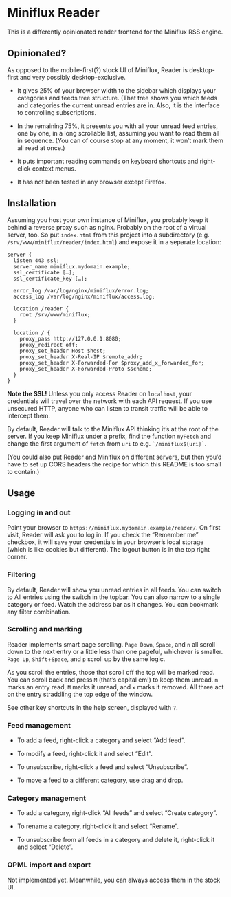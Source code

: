 # Miniflux Reader

This is a differently opinionated reader frontend
for the Miniflux RSS engine.


## Opinionated?

As opposed to the mobile-first(?) stock UI of Miniflux,
Reader is desktop-first and very possibly desktop-exclusive.

* It gives 25% of your browser width to the sidebar
  which displays your categories and feeds tree structure.
  (That tree shows you
  which feeds and categories the current unread entries are in.
  Also, it is the interface to controlling subscriptions.

* In the remaining 75%,
  it presents you with all your unread feed entries,
  one by one, in a long scrollable list,
  assuming you want to read them all in sequence.
  (You can of course stop at any moment,
  it won’t mark them all read at once.)

* It puts important reading commands on keyboard shortcuts
  and right-click context menus.

* It has not been tested in any browser except Firefox.


## Installation

Assuming you host your own instance of Miniflux,
you probably keep it behind a reverse proxy
such as nginx.
Probably on the root of a virtual server, too.
So put `index.html` from this project
into a subdirectory
(e.g. `/srv/www/miniflux/reader/index.html`)
and expose it in a separate location:

```
server {
  listen 443 ssl;
  server_name miniflux.mydomain.example;
  ssl_certificate […];
  ssl_certificate_key […];

  error_log /var/log/nginx/miniflux/error.log;
  access_log /var/log/nginx/miniflux/access.log;

  location /reader {
    root /srv/www/miniflux;
  }

  location / {
    proxy_pass http://127.0.0.1:8080;
    proxy_redirect off;
    proxy_set_header Host $host;
    proxy_set_header X-Real-IP $remote_addr;
    proxy_set_header X-Forwarded-For $proxy_add_x_forwarded_for;
    proxy_set_header X-Forwarded-Proto $scheme;
  }
}
```

**Note the SSL!**
Unless you only access Reader on `localhost`,
your credentials will travel over the network
with each API request.
If you use unsecured HTTP,
anyone who can listen to transit traffic
will be able to intercept them.

By default, Reader will talk to the Miniflux API
thinking it’s at the root of the server.
If you keep Miniflux under a prefix,
find the function `myFetch`
and change the first argument of `fetch`
from `uri` to e.g. `` `/miniflux${uri}` ``.

(You could also put Reader and Miniflux on different servers,
but then you’d have to set up CORS headers
the recipe for which this README is too small to contain.)


## Usage

### Logging in and out

Point your browser to `https://miniflux.mydomain.example/reader/`.
On first visit,
Reader will ask you to log in.
If you check the “Remember me” checkbox,
it will save your credentials in your browser’s local storage
(which is like cookies but different).
The logout button is in the top right corner.

### Filtering

By default, Reader will show you unread entries in all feeds.
You can switch to All entries using the switch in the topbar.
You can also narrow to a single category or feed.
Watch the address bar as it changes.
You can bookmark any filter combination.

### Scrolling and marking

Reader implements smart page scrolling.
`Page Down`, `Space`, and `n` all scroll down
to the next entry or a little less than one pageful,
whichever is smaller.
`Page Up`, `Shift`+`Space`, and `p` scroll up
by the same logic.

As you scroll the entries,
those that scroll off the top will be marked read.
You can scroll back and press `M` (that’s capital em!)
to keep them unread.
`m` marks an entry read,
`M` marks it unread,
and `x` marks it removed.
All three act on the entry straddling the top edge of the window.

See other key shortcuts in the help screen,
displayed with `?`.

### Feed management

* To add a feed, right-click a category and select “Add feed”.

* To modify a feed, right-click it and select “Edit”.

* To unsubscribe, right-click a feed and select “Unsubscribe”.

* To move a feed to a different category, use drag and drop.

### Category management

* To add a category, right-click “All feeds”
  and select “Create category”.

* To rename a category, right-click it and select “Rename”.

* To unsubscribe from all feeds in a category and delete it,
  right-click it and select “Delete”.

### OPML import and export

Not implemented yet.
Meanwhile, you can always access them in the stock UI.
